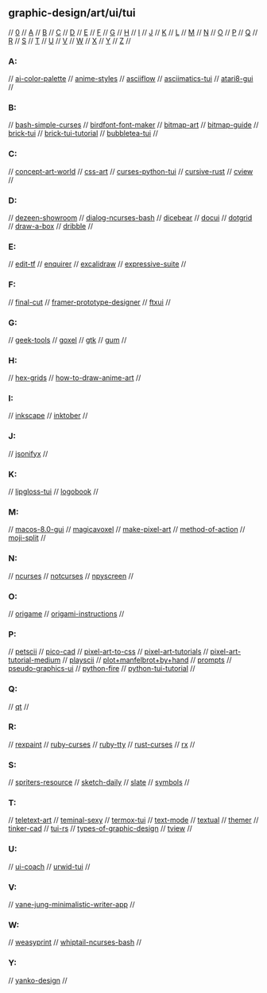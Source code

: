 ## graphic-design/art/ui/tui

// [0](#0) // [A](#a) // [B](#b) // [C](#c) // [D](#d) // [E](#e) // [F](#f) // [G](#g)
// [H](#h) // [I](#i) // [J](#j) // [K](#k) // [L](#l) // [M](#m) // [N](#n) // [O](#o)
// [P](#p) // [Q](#q) // [R](#r) // [S](#s) // [T](#t) // [U](#u) // [V](#v) // [W](#w)
// [X](#x) // [Y](#y) // [Z](#z) //

### A:
// [ai-color-palette](http://khroma.co/train/)
// [anime-styles](https://okuha.com/most-popular-anime-art-styles/)
// [asciiflow](https://asciiflow.com/legacy/)
// [asciimatics-tui](https://github.com/peterbrittain/asciimatics)
// [atari8-gui](https://atari8.co.uk/gui/)
//

### B:
// [bash-simple-curses](https://github.com/metal3d/bashsimplecurses)
// [birdfont-font-maker](https://birdfont.org)
// [bitmap-art](https://rossmccampbell.com/BITMAP)
// [bitmap-guide](http://paulbourke.net/dataformats/bitmaps/)
// [brick-tui](https://github.com/jtdaugherty/brick)
// [brick-tui-tutorial](https://samtay.github.io/posts/introduction-to-brick)
// [bubbletea-tui](https://github.com/charmbracelet/bubbletea)
//

### C:
// [concept-art-world](https://conceptartworld.com/)
// [css-art](https://dev.to/poulamic/intro-to-creating-css-art-1ep5)
// [curses-python-tui](https://docs.python.org/3/howto/curses.html)
// [cursive-rust](https://github.com/gyscos/cursive)
// [cview](https://code.rocketnine.space/tslocum/cview/)
//

### D:
// [dezeen-showroom](https://www.dezeen.com/showroom/)
// [dialog-ncurses-bash](https://linuxconfig.org/how-to-use-ncurses-widgets-in-shell-scripts-on-linux)
// [dicebear](https://avatars.dicebear.com/)
// [docui](https://github.com/skanehira/docui)
// [dotgrid](https://hundredrabbits.itch.io/dotgrid)
// [draw-a-box](https://drawabox.com/)
// [dribble](https://dribbble.com/)
//

### E:
// [edit-tf](https://edit.tf/)
// [enquirer](https://github.com/enquirer/enquirer)
// [excalidraw](https://github.com/excalidraw/excalidraw)
// [expressive-suite](https://www.expressivesuite.com/)
//

### F:
// [final-cut](https://github.com/gansm/finalcut)
// [framer-prototype-designer](https://www.framer.com/)
// [ftxui](https://github.com/ArthurSonzogni/FTXUI)
//

### G:
// [geek-tools](https://www.tynsoe.org/geektool/)
// [goxel](https://goxel.xyz/)
// [gtk](https://www.gtk.org/)
// [gum](https://github.com/charmbracelet/gum)
//

### H:
// [hex-grids](https://www.redblobgames.com/grids/hexagons/)
// [how-to-draw-anime-art](https://okuha.com/how-to-draw-anime-art/)
//

### I:
// [inkscape](https://inkscape.org/)
// [inktober](https://inktober.com/)
//

### J:
// [jsonifyx](https://github.com/misraX/jsonifyx)
//

### K:
// [lipgloss-tui](https://github.com/charmbracelet/lipgloss)
// [logobook](http://www.logobook.com/)
//

### M:
// [macos-8.0-gui](https://guidebookgallery.org/screenshots/macos80)
// [magicavoxel](https://ephtracy.github.io/#ss-carousel_ss)
// [make-pixel-art](https://makepixelart.com/)
// [method-of-action](https://method.ac/)
// [moji-split](https://github.com/phseiff/MojiSplit)
//

### N:
// [ncurses](https://tldp.org/HOWTO/NCURSES-Programming-HOWTO/)
// [notcurses](https://github.com/dankamongmen/notcurses)
// [npyscreen](https://npyscreen.readthedocs.io/introduction.html)
//

### O:
// [origame](https://origami.me/)
// [origami-instructions](http://www.origami-instructions.com/index.html)
//

### P:
// [petscii](http://sta.c64.org/cbm64pet.html)
// [pico-cad](https://johanpeitz.itch.io/picocad)
// [pixel-art-to-css](https://github.com/jvalen/pixel-art-react)
// [pixel-art-tutorials](https://lospec.com/articles/pixel-art-where-to-start/)
// [pixel-art-tutorial-medium](https://medium.com/pixel-grimoire/how-to-start-making-pixel-art-2d1e31a5ceab)
// [playscii](https://jp.itch.io/playscii)
// [plot+manfelbrot+by+hand](https://www.wikihow.com/Plot-the-Mandelbrot-Set-By-Hand)
// [prompts](https://github.com/terkelg/prompts)
// [pseudo-graphics-ui](https://github.com/ShayRubach/PseudoGraphics)
// [python-fire](https://github.com/google/python-fire)
// [python-tui-tutorial](https://medium.com/@ValTron/create-tui-on-python-71377849879d)
//

### Q:
// [qt](https://www.qt.io/)
//

### R:
// [rexpaint](https://www.gridsagegames.com/rexpaint/)
// [ruby-curses](https://www.rubydoc.info/gems/curses)
// [ruby-tty](https://github.com/piotrmurach/tty)
// [rust-curses](https://docs.rs/releases/search?query=curses)
// [rx](https://rx.cloudhead.io/)
//

### S:
// [spriters-resource](https://www.spriters-resource.com/)
// [sketch-daily](http://reference.sketchdaily.net/en)
// [slate](https://github.com/mitchcurtis/slate)
// [symbols](http://symbols.weebly.com/index.html)
//

### T:
// [teletext-art](http://teletextart.co.uk/)
// [teminal-sexy](https://terminal.sexy/)
// [termox-tui](https://github.com/a-n-t-h-o-n-y/TermOx)
// [text-mode](https://text-mode.tumblr.com/)
// [textual](https://github.com/willmcgugan/textual)
// [themer](https://themer.dev/)
// [tinker-cad](https://www.tinkercad.com/)
// [tui-rs](https://github.com/fdehau/tui-rs)
// [types-of-graphic-design](https://99designs.com/blog/tips/types-of-graphic-design/)
// [tview](https://github.com/rivo/tview)
//

### U:
// [ui-coach](https://uicoach.io/)
// [urwid-tui](http://urwid.org/index.html)
//

### V:
// [vane-jung-minimalistic-writer-app](https://vanejung.com/project-weekly/week-55/)
//

### W:
// [weasyprint](https://weasyprint.org/)
// [whiptail-ncurses-bash](https://helloacm.com/creating-ui-controls-under-linux-shell-console-using-whiptail-utility/)
//

### Y:
// [yanko-design](https://www.yankodesign.com/)
//

